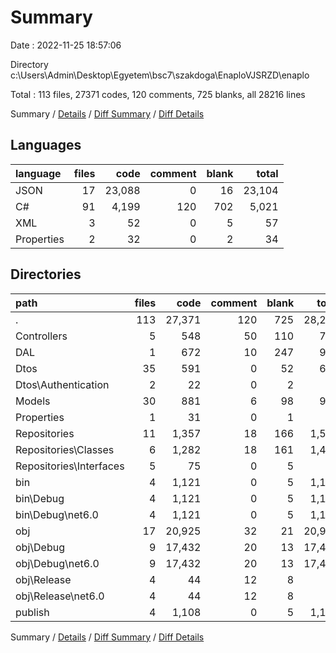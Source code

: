 # Summary

Date : 2022-11-25 18:57:06

Directory c:\\Users\\Admin\\Desktop\\Egyetem\\bsc7\\szakdoga\\EnaploVJSRZD\\enaplo

Total : 113 files,  27371 codes, 120 comments, 725 blanks, all 28216 lines

Summary / [Details](details.md) / [Diff Summary](diff.md) / [Diff Details](diff-details.md)

## Languages
| language | files | code | comment | blank | total |
| :--- | ---: | ---: | ---: | ---: | ---: |
| JSON | 17 | 23,088 | 0 | 16 | 23,104 |
| C# | 91 | 4,199 | 120 | 702 | 5,021 |
| XML | 3 | 52 | 0 | 5 | 57 |
| Properties | 2 | 32 | 0 | 2 | 34 |

## Directories
| path | files | code | comment | blank | total |
| :--- | ---: | ---: | ---: | ---: | ---: |
| . | 113 | 27,371 | 120 | 725 | 28,216 |
| Controllers | 5 | 548 | 50 | 110 | 708 |
| DAL | 1 | 672 | 10 | 247 | 929 |
| Dtos | 35 | 591 | 0 | 52 | 643 |
| Dtos\\Authentication | 2 | 22 | 0 | 2 | 24 |
| Models | 30 | 881 | 6 | 98 | 985 |
| Properties | 1 | 31 | 0 | 1 | 32 |
| Repositories | 11 | 1,357 | 18 | 166 | 1,541 |
| Repositories\\Classes | 6 | 1,282 | 18 | 161 | 1,461 |
| Repositories\\Interfaces | 5 | 75 | 0 | 5 | 80 |
| bin | 4 | 1,121 | 0 | 5 | 1,126 |
| bin\\Debug | 4 | 1,121 | 0 | 5 | 1,126 |
| bin\\Debug\\net6.0 | 4 | 1,121 | 0 | 5 | 1,126 |
| obj | 17 | 20,925 | 32 | 21 | 20,978 |
| obj\\Debug | 9 | 17,432 | 20 | 13 | 17,465 |
| obj\\Debug\\net6.0 | 9 | 17,432 | 20 | 13 | 17,465 |
| obj\\Release | 4 | 44 | 12 | 8 | 64 |
| obj\\Release\\net6.0 | 4 | 44 | 12 | 8 | 64 |
| publish | 4 | 1,108 | 0 | 5 | 1,113 |

Summary / [Details](details.md) / [Diff Summary](diff.md) / [Diff Details](diff-details.md)
